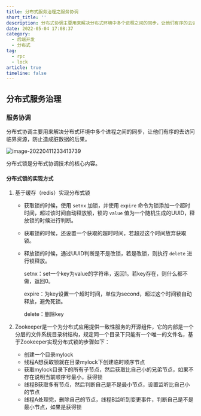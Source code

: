 ```yaml
---
title: 分布式服务治理之服务协调
short_title: ''
description: 分布式协调主要用来解决分布式环境中多个进程之间的同步，让他们有序的去访问临界资源，防止造成脏数据的后果。
date: 2022-05-04 17:08:37
category:
  - 后端开发
  - 分布式
tag:
  - rpc
  - lock
article: true
timeline: false
---
```

## 分布式服务治理

### 服务协调

分布式协调主要用来解决分布式环境中多个进程之间的同步，让他们有序的去访问临界资源，防止造成脏数据的后果。

![image-20220411233413739](https://img1.terwer.space/image-20220411233413739.png)

分布式锁是分布式协调技术的核心内容。

#### 分布式锁的实现方式

1. 基于缓存（redis）实现分布式锁

   - 获取锁的时候，使用 `setnx` 加锁，并使用 `expire` 命令为锁添加一个超时时间，超过该时间自动释放锁，锁的 `value` 值为一个随机生成的UUID，释放锁的时候进行判断。

   - 获取锁的时候，还设置一个获取的超时时间，若超过这个时间放弃获取锁。

   - 释放锁的时候，通过UUID判断是不是改锁，若是改锁，则执行 `delete` 进行锁释放。

     setnx：set一个key为value的字符串，返回1。若key存在，则什么都不做，返回0。

     expire：为key设置一个超时时间，单位为second，超过这个时间锁自动释放，避免死锁。

     delete：删除key

2. Zookeeper是一个为分布式应用提供一致性服务的开源组件，它的内部是一个分层的文件系统目录树结构，规定同一个目录下只能有一个唯一的文件名，基于Zookeeper实现分布式锁的步骤如下：

   - 创建一个目录mylock
   - 线程A想获取锁就在目录mylock下创建临时顺序节点
   - 获取mylock目录下的所有子节点，然后获取比自己小的兄弟节点，如果不存在说明当前顺序号最小，获得锁
   - 线程B获取多有节点，然后判断自己是不是最小节点，设置监听比自己小的节点
   - 线程A处理完，删除自己的节点，线程B监听到变更事件，判断自己是不是最小节点，如果是获得锁